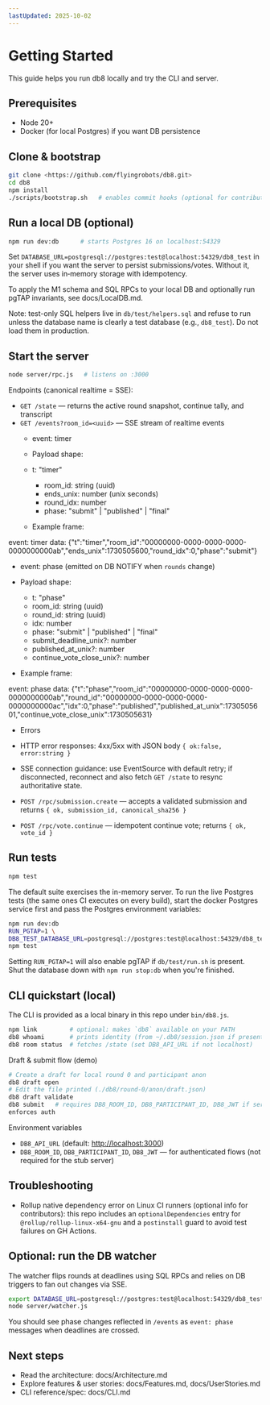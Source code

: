 ```yaml
---
lastUpdated: 2025-10-02
---
```


# Getting Started

This guide helps you run db8 locally and try the CLI and server.

## Prerequisites

- Node 20+
- Docker (for local Postgres) if you want DB persistence

## Clone & bootstrap

```bash
git clone <https://github.com/flyingrobots/db8.git>
cd db8
npm install
./scripts/bootstrap.sh   # enables commit hooks (optional for contributors)
```

## Run a local DB (optional)

```bash
npm run dev:db      # starts Postgres 16 on localhost:54329
```

Set `DATABASE_URL=postgresql://postgres:test@localhost:54329/db8_test`
in your shell
if you want the server to persist submissions/votes. Without it, the server uses
in‑memory storage with idempotency.

To apply the M1 schema and SQL RPCs to your local DB and optionally run pgTAP
invariants, see docs/LocalDB.md.

Note: test-only SQL helpers live in `db/test/helpers.sql` and refuse to run
unless the database name is clearly a test database (e.g., `db8_test`). Do not
load them in production.

## Start the server

```bash
node server/rpc.js   # listens on :3000
```

Endpoints (canonical realtime = SSE):

- `GET /state` — returns the active round snapshot, continue tally, and
  transcript
- `GET /events?room_id=<uuid>` — SSE stream of realtime events
  - event: timer

  - Payload shape:

  - t: "timer"
    - room_id: string (uuid)
    - ends_unix: number (unix seconds)
    - round_idx: number
    - phase: "submit" | "published" | "final"
  - Example frame:

event: timer data:
{"t":"timer","room_id":"00000000-0000-0000-0000-0000000000ab","ends_unix":1730505600,"round_idx":0,"phase":"submit"}

  - event: phase (emitted on DB NOTIFY when `rounds` change)

  - Payload shape:

    - t: "phase"
    - room_id: string (uuid)
    - round_id: string (uuid)
    - idx: number
    - phase: "submit" | "published" | "final"
    - submit_deadline_unix?: number
    - published_at_unix?: number
    - continue_vote_close_unix?: number
  - Example frame:

event: phase data:
{"t":"phase","room_id":"00000000-0000-0000-0000-0000000000ab","round_id":"00000000-0000-0000-0000-0000000000ac","idx":0,"phase":"published","published_at_unix":1730505601,"continue_vote_close_unix":1730505631}

  - Errors

  - HTTP error responses: 4xx/5xx with JSON body `{ ok:false, error:string }`
  - SSE connection guidance: use EventSource with default retry; if
      disconnected, reconnect and also fetch `GET /state` to resync
      authoritative state.

- `POST /rpc/submission.create` — accepts a validated submission and returns `{
  ok, submission_id, canonical_sha256 }`
- `POST /rpc/vote.continue` — idempotent continue vote; returns `{ ok, vote_id
  }`

## Run tests

```bash
npm test
```

The default suite exercises the in-memory server. To run the live Postgres tests
(the same ones CI executes on every build), start the docker Postgres service
first and pass the Postgres environment variables:

```bash
npm run dev:db
RUN_PGTAP=1 \
DB8_TEST_DATABASE_URL=postgresql://postgres:test@localhost:54329/db8_test \
npm test
```

Setting `RUN_PGTAP=1` will also enable pgTAP if `db/test/run.sh` is present.
Shut the database down with `npm run stop:db` when you're finished.

## CLI quickstart (local)

The CLI is provided as a local binary in this repo under `bin/db8.js`.

```bash
npm link         # optional: makes `db8` available on your PATH
db8 whoami       # prints identity (from ~/.db8/session.json if present)
db8 room status  # fetches /state (set DB8_API_URL if not localhost)
```

Draft & submit flow (demo)

```bash
# Create a draft for local round 0 and participant anon
db8 draft open
# Edit the file printed (./db8/round-0/anon/draft.json)
db8 draft validate
db8 submit   # requires DB8_ROOM_ID, DB8_PARTICIPANT_ID, DB8_JWT if server
enforces auth
```

Environment variables

- `DB8_API_URL` (default: <http://localhost:3000>)
- `DB8_ROOM_ID`, `DB8_PARTICIPANT_ID`, `DB8_JWT` — for authenticated flows (not
  required for the stub server)

## Troubleshooting

- Rollup native dependency error on Linux CI runners (optional info for
  contributors): this repo includes an `optionalDependencies` entry for
  `@rollup/rollup-linux-x64-gnu` and a `postinstall` guard to avoid test
  failures on GH Actions.

## Optional: run the DB watcher

The watcher flips rounds at deadlines using SQL RPCs and relies on DB triggers
to fan out changes via SSE.

```bash
export DATABASE_URL=postgresql://postgres:test@localhost:54329/db8_test
node server/watcher.js
```

You should see phase changes reflected in `/events` as `event: phase` messages
when deadlines are crossed.

## Next steps

- Read the architecture: docs/Architecture.md
- Explore features & user stories: docs/Features.md, docs/UserStories.md
- CLI reference/spec: docs/CLI.md
